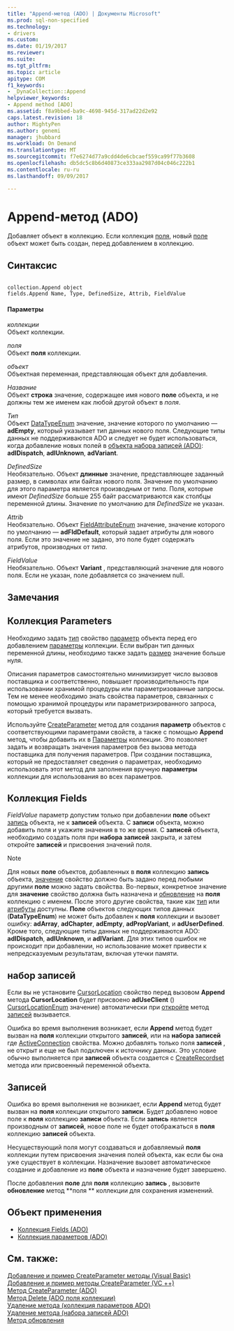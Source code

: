 ```yaml
---
title: "Append-метод (ADO) | Документы Microsoft"
ms.prod: sql-non-specified
ms.technology:
- drivers
ms.custom: 
ms.date: 01/19/2017
ms.reviewer: 
ms.suite: 
ms.tgt_pltfrm: 
ms.topic: article
apitype: COM
f1_keywords:
- _DynaCollection::Append
helpviewer_keywords:
- Append method [ADO]
ms.assetid: f8a9bbed-ba9c-4698-945d-317ad22d2e92
caps.latest.revision: 18
author: MightyPen
ms.author: genemi
manager: jhubbard
ms.workload: On Demand
ms.translationtype: MT
ms.sourcegitcommit: f7e6274d77a9cdd4de6cbcaef559ca99f77b3608
ms.openlocfilehash: db5dc5c8b6d40873ce333aa2987d04c046c222b1
ms.contentlocale: ru-ru
ms.lasthandoff: 09/09/2017

---
```

# <a name="append-method-ado"></a>Append-метод (ADO)
Добавляет объект в коллекцию. Если коллекция [поля](../../../ado/reference/ado-api/fields-collection-ado.md), новый [поле](../../../ado/reference/ado-api/field-object.md) объект может быть создан, перед добавлением в коллекцию.  
  
## <a name="syntax"></a>Синтаксис  
  
```  
  
collection.Append object  
fields.Append Name, Type, DefinedSize, Attrib, FieldValue  
```  
  
#### <a name="parameters"></a>Параметры  
 *коллекции*  
 Объект коллекции.  
  
 *поля*  
 Объект **поля** коллекции.  
  
 *объект*  
 Объектная переменная, представляющая объект для добавления.  
  
 *Название*  
 Объект **строка** значение, содержащее имя нового **поле** объекта, и не должны тем же именем как любой другой объект в *поля*.  
  
 *Тип*  
 Объект [DataTypeEnum](../../../ado/reference/ado-api/datatypeenum.md) значение, значение которого по умолчанию — **adEmpty**, который указывает тип данных нового поля. Следующие типы данных не поддерживаются ADO и следует не будет использоваться, когда добавление новых полей в [объекта набора записей (ADO)](../../../ado/reference/ado-api/recordset-object-ado.md): **adIDispatch**, **adIUnknown**, **adVariant**.  
  
 *DefinedSize*  
 Необязательно. Объект **длинные** значение, представляющее заданный размер, в символах или байтах нового поля. Значение по умолчанию для этого параметра является производным от *типа*. Поля, которые имеют *DefinedSize* больше 255 байт рассматриваются как столбцы переменной длины. Значение по умолчанию для *DefinedSize* не указан.  
  
 *Attrib*  
 Необязательно. Объект [FieldAttributeEnum](../../../ado/reference/ado-api/fieldattributeenum.md) значение, значение которого по умолчанию — **adFldDefault**, который задает атрибуты для нового поля. Если это значение не задано, это поле будет содержать атрибутов, производных от *типа*.  
  
 *FieldValue*  
 Необязательно. Объект **Variant** , представляющий значение для нового поля. Если не указан, поле добавляется со значением null.  
  
## <a name="remarks"></a>Замечания  
  
## <a name="parameters-collection"></a>Коллекция Parameters  
 Необходимо задать [тип](../../../ado/reference/ado-api/type-property-ado.md) свойство [параметр](../../../ado/reference/ado-api/parameter-object.md) объекта перед его добавлением [параметры](../../../ado/reference/ado-api/parameters-collection-ado.md) коллекции. Если выбран тип данных переменной длины, необходимо также задать [размер](../../../ado/reference/ado-api/size-property-ado-parameter.md) значение больше нуля.  
  
 Описания параметров самостоятельно минимизирует число вызовов поставщика и соответственно, повышает производительность при использовании хранимой процедуры или параметризованные запросы. Тем не менее необходимо знать свойства параметров, связанных с помощью хранимой процедуры или параметризированного запроса, который требуется вызвать.  
  
 Используйте [CreateParameter](../../../ado/reference/ado-api/createparameter-method-ado.md) метод для создания **параметр** объектов с соответствующими параметрами свойств, а также с помощью **Append** метод, чтобы добавить их в [ Параметры](../../../ado/reference/ado-api/parameters-collection-ado.md) коллекции. Это позволяет задать и возвращать значения параметров без вызова метода поставщика для получения параметров. При создании поставщика, который не предоставляет сведения о параметрах, необходимо использовать этот метод для заполнения вручную **параметры** коллекции для использования во всех параметров.  
  
## <a name="fields-collection"></a>Коллекция Fields  
 *FieldValue* параметр допустим только при добавлении **поле** объект [запись](../../../ado/reference/ado-api/record-object-ado.md) объекта, не к **записей** объекта. С **записи** объекта, можно добавить поля и укажите значения в то же время. С **записей** объекта, необходимо создать поля при **набора записей** закрыта, и затем откройте **записей** и присвоения значений поля.  
  
> [!NOTE]
>  Для новых **поле** объектов, добавленных в **поля** коллекцию **запись** объекта, [значение](../../../ado/reference/ado-api/value-property-ado.md) свойство должно быть задано перед любыми другими **поле** можно задать свойства. Во-первых, конкретное значение для **значение** свойство должна быть назначена и [обновление](../../../ado/reference/ado-api/update-method.md) на **поля** коллекцию с именем. После этого другие свойства, такие как [тип](../../../ado/reference/ado-api/type-property-ado.md) или [атрибуты](../../../ado/reference/ado-api/attributes-property-ado.md) доступны. **Поле** объектов следующих типов данных (**DataTypeEnum**) не может быть добавлен к **поля** коллекции и вызовет ошибку: **adArray**, **adChapter**, **adEmpty**, **adPropVariant**, и **adUserDefined**. Кроме того, следующие типы данных не поддерживаются ADO: **adIDispatch**, **adIUnknown**, и **adIVariant**. Для этих типов ошибок не происходит при добавлении, но использование может привести к непредсказуемым результатам, включая утечки памяти.  
  
## <a name="recordset"></a>набор записей  
 Если вы не установите [CursorLocation](../../../ado/reference/ado-api/cursorlocation-property-ado.md) свойство перед вызовом **Append** метода **CursorLocation** будет присвоено **adUseClient** () [CursorLocationEnum](../../../ado/reference/ado-api/cursorlocationenum.md) значение) автоматически при [откройте](../../../ado/reference/ado-api/open-method-ado-recordset.md) метод [записей](../../../ado/reference/ado-api/recordset-object-ado.md) вызывается.  
  
 Ошибка во время выполнения возникает, если **Append** метод будет вызван на **поля** коллекции открытого **записей**, или на **набора записей** где [ActiveConnection](../../../ado/reference/ado-api/activeconnection-property-ado.md) свойства. Можно добавлять только поля **записей** , не открыт и еще не был подключен к источнику данных. Это условие обычно выполняется при **записей** объекта создается с [CreateRecordset](../../../ado/reference/rds-api/createrecordset-method-rds.md) метода или присвоенный переменной объекта.  
  
## <a name="record"></a>Записей  
 Ошибка во время выполнения не возникает, если **Append** метод будет вызван на **поля** коллекции открытого **записи**. Будет добавлено новое поле к **поля** коллекцию **записи** объекта. Если **запись** является производным от **записей**, новое поле не будет отображаться в **поля** коллекцию **записей** объекта.  
  
 Несуществующий поля могут создаваться и добавляемый **поля** коллекции путем присвоения значения полей объекта, как если бы она уже существует в коллекции. Назначение вызовет автоматическое создание и добавление из **поле** объекта и назначение будет завершено.  
  
 После добавления **поле** для **поля** коллекцию **запись** , вызовите **обновление** метод **поля ** коллекции для сохранения изменений.  
  
## <a name="applies-to"></a>Объект применения  
  
- [Коллекция Fields (ADO)](../../../ado/reference/ado-api/fields-collection-ado.md)  
- [Коллекция параметров (ADO)](../../../ado/reference/ado-api/parameters-collection-ado.md)  
  
## <a name="see-also"></a>См. также:  
 [Добавление и пример CreateParameter методы (Visual Basic)](../../../ado/reference/ado-api/append-and-createparameter-methods-example-vb.md)   
 [Добавление и пример методы CreateParameter (VC ++)](../../../ado/reference/ado-api/append-and-createparameter-methods-example-vc.md)   
 [Метод CreateParameter (ADO)](../../../ado/reference/ado-api/createparameter-method-ado.md)   
 [Метод Delete (ADO поля коллекции)](../../../ado/reference/ado-api/delete-method-ado-fields-collection.md)   
 [Удаление метода (коллекция параметров ADO)](../../../ado/reference/ado-api/delete-method-ado-parameters-collection.md)   
 [Удаление метода (набора записей ADO)](../../../ado/reference/ado-api/delete-method-ado-recordset.md)   
 [Метод обновления](../../../ado/reference/ado-api/update-method.md)

